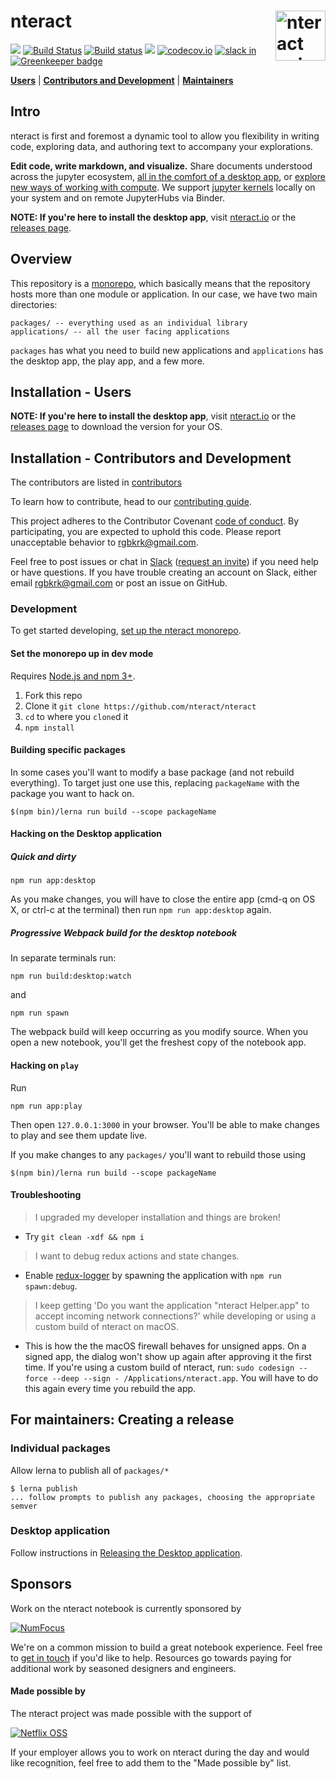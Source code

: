 # nteract <img src="https://cloud.githubusercontent.com/assets/836375/15271096/98e4c102-19fe-11e6-999a-a74ffe6e2000.gif" alt="nteract animated logo" height="80px" align="right" />

[![](https://img.shields.io/badge/version-latest-blue.svg)](https://github.com/nteract/nteract)
[![Build Status](https://travis-ci.org/nteract/nteract.svg?branch=master)](https://travis-ci.org/nteract/nteract) [![Build status](https://ci.appveyor.com/api/projects/status/odxx4hrkcxh1oilx/branch/master?svg=true)](https://ci.appveyor.com/project/nteract/nteract/branch/master)
[![](https://img.shields.io/badge/version-stable-blue.svg)](https://github.com/nteract/nteract/releases)
[![codecov.io](https://codecov.io/github/nteract/nteract/coverage.svg?branch=master)](https://codecov.io/github/nteract/nteract?branch=master)
[![slack in](https://slackin-nteract.now.sh/badge.svg)](https://slackin-nteract.now.sh)
[![Greenkeeper badge](https://badges.greenkeeper.io/nteract/nteract.svg)](https://greenkeeper.io/)

[**Users**](#installation---users) | [**Contributors and Development**](#installation---contributors-and-development) | [**Maintainers**](#for-maintainers-creating-a-release)

## Intro

nteract is first and foremost a dynamic tool to allow you flexibility in writing code, exploring data, and authoring text to accompany your explorations.

**Edit code, write markdown, and visualize.** Share documents understood across the jupyter ecosystem, [all in the comfort of a desktop app](https://medium.com/nteract/nteract-revolutionizing-the-notebook-experience-d106ca5d2c38), or [explore new ways of working with compute](https://play.nteract.io). We support [jupyter kernels](https://github.com/jupyter/jupyter/wiki/Jupyter-kernels) locally on your system and on remote JupyterHubs via Binder.

**NOTE: If you're here to install the desktop app**, visit [nteract.io](https://nteract.io) or the [releases page](https://github.com/nteract/nteract/releases/latest).

## Overview

This repository is a [monorepo](./doc/design/monorepo.md), which basically means that the repository hosts more than one module or application. In our case, we have two main directories:

```
packages/ -- everything used as an individual library
applications/ -- all the user facing applications
```

`packages` has what you need to build new applications and `applications` has the desktop app, the play app, and a few more.

## Installation - Users

**NOTE: If you're here to install the desktop app**, visit [nteract.io](https://nteract.io) or the [releases page](https://github.com/nteract/nteract/releases/latest) to download the version for your OS.

## Installation - Contributors and Development

The contributors are listed in [contributors](https://github.com/nteract/nteract/graphs/contributors)

To learn how to contribute, head to our [contributing guide](CONTRIBUTING.md).

This project adheres to the Contributor Covenant [code of conduct](CODE_OF_CONDUCT.md).
By participating, you are expected to uphold this code. Please report unacceptable behavior to rgbkrk@gmail.com.

Feel free to post issues or chat in [Slack](https://nteract.slack.com/) ([request an invite](https://slackin-nteract.now.sh/)) if you need help or have questions. If you have trouble creating an account on Slack, either email rgbkrk@gmail.com or post an issue on GitHub.

### Development

To get started developing, [set up the nteract monorepo](#set-the-monorepo-up-in-dev-mode).

#### Set the monorepo up in dev mode

Requires [Node.js and npm 3+](https://docs.npmjs.com/getting-started/installing-node).

1. Fork this repo
2. Clone it `git clone https://github.com/nteract/nteract`
3. `cd` to where you `clone`d it
4. `npm install`

#### Building specific packages

In some cases you'll want to modify a base package (and not rebuild everything). To target just one use this, replacing `packageName` with the package you want to hack on.

```
$(npm bin)/lerna run build --scope packageName
```

#### Hacking on the Desktop application

##### Quick and dirty

```
npm run app:desktop
```

As you make changes, you will have to close the entire app (cmd-q on OS X, or ctrl-c at the terminal) then run `npm run app:desktop` again.

##### Progressive Webpack build for the desktop notebook

In separate terminals run:

```
npm run build:desktop:watch
```

and

```
npm run spawn
```

The webpack build will keep occurring as you modify source. When you open a new notebook, you'll get the freshest copy of the notebook app.

#### Hacking on `play`

Run

```
npm run app:play
```

Then open `127.0.0.1:3000` in your browser. You'll be able to make changes to play and see them
update live.

If you make changes to any `packages/` you'll want to rebuild those using

```
$(npm bin)/lerna run build --scope packageName
```

#### Troubleshooting

> I upgraded my developer installation and things are broken!

* Try `git clean -xdf && npm i`

> I want to debug redux actions and state changes.

* Enable [redux-logger](https://github.com/evgenyrodionov/redux-logger) by spawning the application with `npm run spawn:debug`.

> I keep getting 'Do you want the application "nteract Helper.app" to accept incoming network connections?' while developing or using a custom build of nteract on macOS.

* This is how the the macOS firewall behaves for unsigned apps. On a signed app, the dialog won't show up again after approving it the first time. If you're using a custom build of nteract, run: `sudo codesign --force --deep --sign - /Applications/nteract.app`. You will have to do this again every time you rebuild the app.

## For maintainers: Creating a release

### Individual packages

Allow lerna to publish all of `packages/*`

```
$ lerna publish
... follow prompts to publish any packages, choosing the appropriate semver
```

### Desktop application

Follow instructions in [Releasing the Desktop application](https://github.com/nteract/nteract/blob/master/packages/desktop/RELEASING.md).

## Sponsors

Work on the nteract notebook is currently sponsored by

[![NumFocus](https://www.flipcause.com/uploads/thumb_NumFocus_2C_RGB.png)](http://www.numfocus.org/)

We're on a common mission to build a great notebook experience. Feel free to
[get in touch](mailto:rgbkrk@gmail.com) if you'd like to help. Resources go towards
paying for additional work by seasoned designers and engineers.

#### Made possible by

The nteract project was made possible with the support of

[![Netflix OSS](https://netflix.github.io/images/Netflix-OSS-Logo.png)](https://netflix.github.io/)

If your employer allows you to work on nteract during the day and would like
recognition, feel free to add them to the "Made possible by" list.
